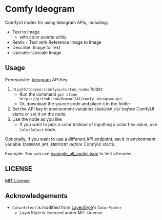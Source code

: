# Comfy Ideogram

ComfyUI nodes for using Ideogram APIs, including:
* Text to Image
  * with color palette utility
* Remix - Text with Reference Image to Image
* Describe: Image to Text
* Upscale: Upscale Image 

## Usage
Prerequisite: [Ideogram](https://ideogram.ai/) API Key

1. In `path/to/your/comfyui/custom_nodes` folder:
   * Run the command `git clone https://github.com/GempollAI/comfy_ideogram.git`
   * Or, download the source code and place it in the folder
2. Set the API key in environment variables `IDEOGRAM_KEY` _before_ ComfyUI starts or set it on the node.
3. Use the node as you like
   * If you want to pick a color instead of inputting a color hex value, use `ColorSelect` node.

Optionally, if you want to use a different API endpoint, set it in environment variable `IDEOGRAM_API_ENDPOINT` _before_ ComfyUI starts.

Example: You can use [example_all_nodes.json](example_all_nodes.json) to test all nodes.

## LICENSE
[MIT License](LICENSE)

## Acknowledgements

* `ColorSelect` is modified from [LayerStyle](https://github.com/chflame163/ComfyUI_LayerStyle)'s `ColorPicker`
  * LayerStyle is licensed under MIT License.